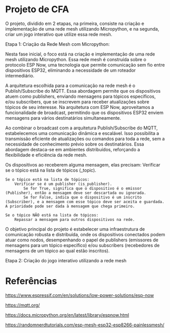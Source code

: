 # Projeto de CFA 

O projeto, dividido em 2 etapas, na primeira, consiste na criação e implementação de uma rede mesh utilizando Micropython, e na segunda, criar um jogo interativo que utilize essa rede mesh. 

Etapa 1: Criação da Rede Mesh com Micropython:

Nesta fase inicial, o foco está na criação e implementação de uma rede mesh utilizando Micropython. Essa rede mesh é construída sobre o protocolo ESP Now, uma tecnologia que permite comunicação sem fio entre dispositivos ESP32, eliminando a necessidade de um roteador intermediário.

A arquitetura escolhida para a comunicação na rede mesh é o Publish/Subscribe do MQTT. Essa abordagem permite que os dispositivos atuem como publishers, enviando mensagens para tópicos específicos, e/ou subscribers, que se inscrevem para receber atualizações sobre tópicos de seu interesse. 
Na arquitetura com ESP Now, aproveitamos a funcionalidade de broadcast, permitindo que os dispositivos ESP32 enviem mensagens para vários destinatários simultaneamente.

Ao combinar o broadcast com a arquitetura Publish/Subscribe do MQTT, estabelecemos uma comunicação dinâmica e escalável. Isso possibilita a transmissão eficiente de atualizações ou comandos para toda a rede, sem a necessidade de conhecimento prévio sobre os destinatários. Essa abordagem destaca-se em ambientes distribuídos, reforçando a flexibilidade e eficiência da rede mesh.

Os dispositivos ao receberem alguma mensagem, elas precisam:
Verificar se o tópico está na lista de tópicos (_topic).

    Se o tópico está na lista de tópicos:
        Verificar se é um publisher (is_publisher).
            Se for True, significa que o dispositivo é o emissor (Publisher), então a mensagem deve ser descartada ou ignorada.
            Se for False, indica que o dispositivo é um inscrito (Subscriber), e a mensagem com esse tópico deve ser aceita e guardada. A prioridade pode ser dada à mensagem que chega primeiro.

    Se o tópico NÃO está na lista de tópicos:
        Repassar a mensagem para outros dispositivos na rede.

O objetivo principal do projeto é estabelecer uma infraestrutura de comunicação robusta e distribuída, onde os dispositivos conectados podem atuar como nodos, desempenhando o papel de publishers (emissores de mensagens para um tópico específico) e/ou subscribers (recebedores de mensagens de um tópico ao qual estão inscritos).

Etapa 2: Criação do jogo interativo utilizando a rede mesh

# Referências 

https://www.espressif.com/en/solutions/low-power-solutions/esp-now

https://mqtt.org/

https://docs.micropython.org/en/latest/library/espnow.html

https://randomnerdtutorials.com/esp-mesh-esp32-esp8266-painlessmesh/

